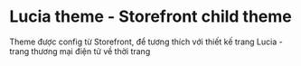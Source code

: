 # Lucia theme - Storefront child theme
Theme được config từ Storefront, để tương thích với thiết kế trang Lucia - trang thương mại điện tử về thời trang
